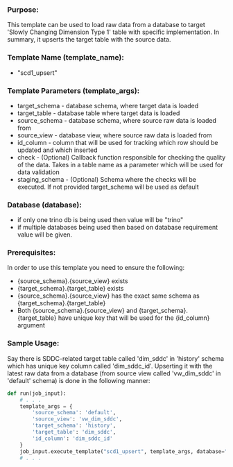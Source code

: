 ### Purpose:

This template can be used to load raw data from a database to target 'Slowly Changing Dimension Type 1' table with specific implementation.
In summary, it upserts the target table with the source data.

### Template Name (template_name):

- "scd1_upsert"

### Template Parameters (template_args):

- target_schema   - database schema, where target data is loaded
- target_table    - database table where target data is loaded
- source_schema   - database schema, where source raw data is loaded from
- source_view     - database view, where source raw data is loaded from
- id_column       - column that will be used for tracking which row should be updated and which inserted
- check           - (Optional) Callback function responsible for checking the quality of the data. Takes in a table name as a parameter which will be used for data validation
- staging_schema  - (Optional) Schema where the checks will be executed. If not provided target_schema will be used as default

### Database (database):
- if only one trino db is being used then value will be "trino"
- if multiple databases being used then based on database requirement value will be given.

### Prerequisites:

In order to use this template you need to ensure the following:
- {source_schema}.{source_view} exists
- {target_schema}.{target_table} exists
- {source_schema}.{source_view} has the exact same schema as {target_schema}.{target_table}
- Both {source_schema}.{source_view} and {target_schema}.{target_table} have unique key that will be used for the {id_column} argument

### Sample Usage:

Say there is SDDC-related target table called 'dim_sddc' in 'history' schema which has unique key column called 'dim_sddc_id'.
Upserting it with the latest raw data from a database (from source view called 'vw_dim_sddc' in 'default' schema) is done in the following manner:

```python
def run(job_input):
    # . . .
    template_args = {
        'source_schema': 'default',
        'source_view': 'vw_dim_sddc',
        'target_schema': 'history',
        'target_table': 'dim_sddc',
        'id_column': 'dim_sddc_id'
    }
    job_input.execute_template("scd1_upsert", template_args, database="trino")
    # . . .
```
